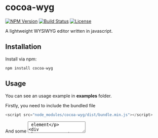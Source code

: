 # cocoa-wyg

[![NPM Version](https://img.shields.io/badge/npm%20package-1.2.0-important)](https://www.npmjs.com/package/cocoa-wyg)
[![Build Status](https://img.shields.io/badge/build-passing-success)](https://github.com/anichitiandreea/cocoa-wyg/deployments/activity_log?environment=Production)
[![License](https://img.shields.io/badge/license-MIT-blueviolet)](https://github.com/anichitiandreea/cocoa-wyg/blob/master/LICENSE)

A lightweight WYSIWYG editor written in javascript.

## Installation

Install via npm:

```
npm install cocoa-wyg
```
## Usage

You can see an usage example in **examples** folder.

Firstly, you need to include the bundled file

```javascript
<script src="node_modules/cocoa-wyg/dist/bundle.min.js"></script>
```
And some <textarea> element

```html
<textarea id="textarea-real"></textarea>
```

Then, create a new instance of editor

```javascript
var editor = new Editor("textarea-real");
```
## Live demo :eyes:

A live demo can be seen [here](https://cocoa-wyg.vercel.app/).

## License

cocoa-wyg may be freely distributed under the MIT license.

